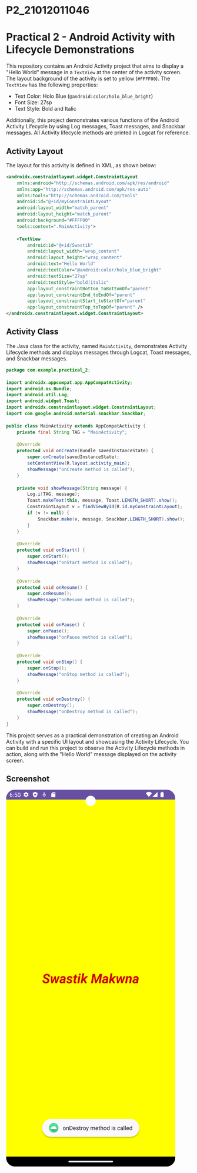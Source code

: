 # P2_21012011046
# Practical 2 - Android Activity with Lifecycle Demonstrations

This repository contains an Android Activity project that aims to display a "Hello World" message in a `TextView` at the center of the activity screen. The layout background of the activity is set to yellow (`#FFFF00`). The `TextView` has the following properties:

- Text Color: Holo Blue (`@android:color/holo_blue_bright`)
- Font Size: 27sp
- Text Style: Bold and Italic

Additionally, this project demonstrates various functions of the Android Activity Lifecycle by using Log messages, Toast messages, and Snackbar messages. All Activity lifecycle methods are printed in Logcat for reference.

## Activity Layout

The layout for this activity is defined in XML, as shown below:

```xml
<androidx.constraintlayout.widget.ConstraintLayout
    xmlns:android="http://schemas.android.com/apk/res/android"
    xmlns:app="http://schemas.android.com/apk/res-auto"
    xmlns:tools="http://schemas.android.com/tools"
    android:id="@+id/myConstraintLayout"
    android:layout_width="match_parent"
    android:layout_height="match_parent"
    android:background="#FFFF00"
    tools:context=".MainActivity">

    <TextView
        android:id="@+id/Swastik"
        android:layout_width="wrap_content"
        android:layout_height="wrap_content"
        android:text="Hello World"
        android:textColor="@android:color/holo_blue_bright"
        android:textSize="27sp"
        android:textStyle="bold|italic"
        app:layout_constraintBottom_toBottomOf="parent"
        app:layout_constraintEnd_toEndOf="parent"
        app:layout_constraintStart_toStartOf="parent"
        app:layout_constraintTop_toTopOf="parent" />
</androidx.constraintlayout.widget.ConstraintLayout>
```

## Activity Class

The Java class for the activity, named `MainActivity`, demonstrates Activity Lifecycle methods and displays messages through Logcat, Toast messages, and Snackbar messages.

```java
package com.example.practical_2;

import androidx.appcompat.app.AppCompatActivity;
import android.os.Bundle;
import android.util.Log;
import android.widget.Toast;
import androidx.constraintlayout.widget.ConstraintLayout;
import com.google.android.material.snackbar.Snackbar;

public class MainActivity extends AppCompatActivity {
    private final String TAG = "MainActivity";

    @Override
    protected void onCreate(Bundle savedInstanceState) {
        super.onCreate(savedInstanceState);
        setContentView(R.layout.activity_main);
        showMessage("onCreate method is called");
    }

    private void showMessage(String message) {
        Log.i(TAG, message);
        Toast.makeText(this, message, Toast.LENGTH_SHORT).show();
        ConstraintLayout v = findViewById(R.id.myConstraintLayout);
        if (v != null) {
            Snackbar.make(v, message, Snackbar.LENGTH_SHORT).show();
        }
    }

    @Override
    protected void onStart() {
        super.onStart();
        showMessage("onStart method is called");
    }

    @Override
    protected void onResume() {
        super.onResume();
        showMessage("onResume method is called");
    }

    @Override
    protected void onPause() {
        super.onPause();
        showMessage("onPause method is called");
    }

    @Override
    protected void onStop() {
        super.onStop();
        showMessage("onStop method is called");
    }

    @Override
    protected void onDestroy() {
        super.onDestroy();
        showMessage("onDestroy method is called");
    }
}
```

This project serves as a practical demonstration of creating an Android Activity with a specific UI layout and showcasing the Activity Lifecycle. You can build and run this project to observe the Activity Lifecycle methods in action, along with the "Hello World" message displayed on the activity screen.
## Screenshot

![Screenshot Practical-2](Screenshot.png)
